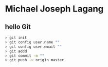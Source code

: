 # Michael Joseph Lagang
## hello Git

```bash
> git init
> git config user.name ""
> git config user.email ""
> git addd
> git commit -m ""
> git push -u origin master
```